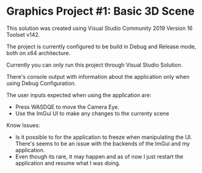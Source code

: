 # Graphics Project #1: Basic 3D Scene

This solution was created using Visual Studio Community 2019 Version 16 Toolset v142.

The project is currently configured to be build in Debug and Release mode, both on x64 architecture.

Currently you can only run this project through Visual Studio Solution.

There's console output with information about the application only when using Debug Configuration.

The user inputs expected when using the application are:
- Press WASDQE to move the Camera Eye.
- Use the ImGui UI to make any changes to the currenty scene

Know Issues:
- Is it possible to for the application to freeze when manipulating the UI. There's seems to be an issue with the backends of the ImGui and my application.
- Even though its rare, it may happen and as of now I just restart the application and resume what I was doing.